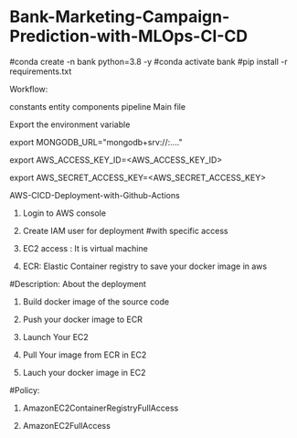 # Bank-Marketing-Campaign-Prediction-with-MLOps-CI-CD

#conda create -n bank python=3.8 -y
#conda activate bank
#pip install -r requirements.txt

Workflow:

constants
entity
components
pipeline
Main file

Export the environment variable


export MONGODB_URL="mongodb+srv://<username>:<password>...."

export AWS_ACCESS_KEY_ID=<AWS_ACCESS_KEY_ID>

export AWS_SECRET_ACCESS_KEY=<AWS_SECRET_ACCESS_KEY>


AWS-CICD-Deployment-with-Github-Actions
1. Login to AWS console
2. Create IAM user for deployment
#with specific access

1. EC2 access : It is virtual machine

2. ECR: Elastic Container registry to save your docker image in aws


#Description: About the deployment

1. Build docker image of the source code

2. Push your docker image to ECR

3. Launch Your EC2 

4. Pull Your image from ECR in EC2

5. Lauch your docker image in EC2

#Policy:

1. AmazonEC2ContainerRegistryFullAccess

2. AmazonEC2FullAccess

